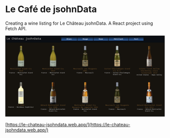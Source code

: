 # Le Café de jsohnData
Creating a wine listing for Le Château jsohnData. A React project using Fetch API.

[![Screen Shot](./src/assets/images/screen-shot.png)](https://le-chateau-jsohndata.web.app/)

[https://le-chateau-jsohndata.web.app/](https://le-chateau-jsohndata.web.app/)
